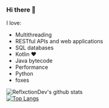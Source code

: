 ### Hi there 👋

I love:
- Multithreading
- RESTful APIs and web applications
- SQL databases
- Kotlin ❤
- Java bytecode
- Performance
- Python
- foxes

![ReflxctionDev's github stats](https://github-readme-stats.vercel.app/api?username=ReflxctionDev&show_icons=true&theme=dracula&count_private=true)
<br>
[![Top Langs](https://github-readme-stats.vercel.app/api/top-langs/?username=ReflxctionDev&theme=dracula)](https://github.com/anuraghazra/github-readme-stats)
